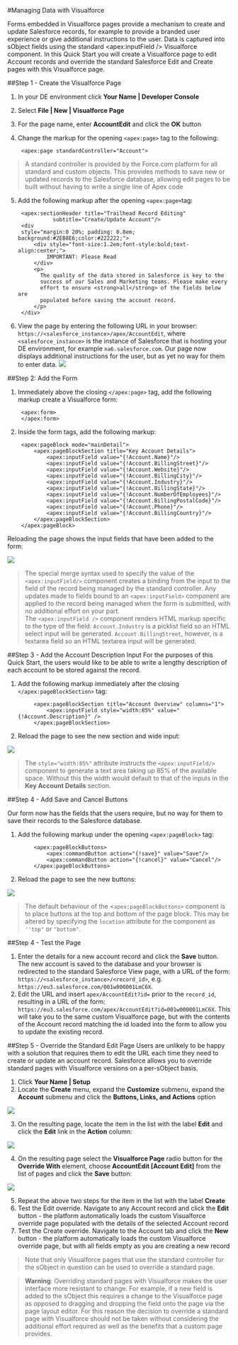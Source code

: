 #Managing Data with Visualforce

Forms embedded in Visualforce pages provide a mechanism to create and update Salesforce records, for example to provide a branded user experience or give additional instructions to the user. Data is captured into sObject fields using the standard <apex:inputField /> Visualforce component. In this Quick Start you will create a Visualforce page to edit Account records and override the standard Salesforce Edit and Create pages with this Visualforce page.

##Step 1 - Create the Visualforce Page
1. In your DE environment click **Your Name | Developer Console**
2. Select **File | New | Visualforce Page**
3. For the page name, enter **AccountEdit** and click the **OK** button
4. Change the markup for the opening `<apex:page>` tag to the following:  

        <apex:page standardController="Account">
> A standard controller is provided by the Force.com platform for all standard and custom objects. This provides methods to save new or updated records to the Salesforce database, allowing edit pages to be built without having to write a single line of Apex code
5. Add the following markup after the opening `<apex:page>`tag:

        <apex:sectionHeader title="Trailhead Record Editing" 
                  subtitle="Create/Update Account"/>
        <div 
        style="margin:0 20%; padding: 0.8em; background:#2EB8E6;color:#222222;">
            <div style="font-size:1.2em;font-style:bold;text-align:center;">
                IMPORTANT: Please Read
            </div>
    	    <p>
        	  The quality of the data stored in Salesforce is key to the 
              success of our Sales and Marketing teams. Please make every
              effort to ensure <strong>all</strong> of the fields below are
              populated before saving the account record.
    	    </p>	
        </div>

6. View the page by entering the following URL in your browser:
`https://<salesforce_instance>/apex/AccountEdit`, where `<salesforce_instance>` is the instance of Salesforce that is hosting your DE environment, for example `na6.salesforce.com`. Our page now displays additional instructions for the user, but as yet no way for them to enter data.
  ![](images/page_inst.png)

##Step 2: Add the Form

1. Immediately above the closing `</apex:page>` tag, add the following markup create a Visualforce form:

        <apex:form>
        </apex:form>

2. Inside the form tags, add the following markup:

        <apex:pageBlock mode="mainDetail">
            <apex:pageBlockSection title="Key Account Details">
                <apex:inputField value="{!Account.Name}"/>
                <apex:inputField value="{!Account.BillingStreet}"/>
                <apex:inputField value="{!Account.Website}"/>
                <apex:inputField value="{!Account.BillingCity}"/>
                <apex:inputField value="{!Account.Industry}"/>
                <apex:inputField value="{!Account.BillingState}"/>
                <apex:inputField value="{!Account.NumberOfEmployees}"/>
                <apex:inputField value="{!Account.BillingPostalCode}"/>
                <apex:inputField value="{!Account.Phone}"/>
                <apex:inputField value="{!Account.BillingCountry}"/>
            </apex:pageBlockSection>
        </apex:pageBlock>

Reloading the page shows the input fields that have been added to the form:

![](images/page_form1.png)

> The special merge syntax used to specify the value of the `<apex:inputField/>` component creates a binding from the input to the field of the record being managed by the standard controller. Any updates made to fields bound to an `<apex:inputField>`  component are applied to the record being managed when the form is submitted, with no additional effort on your part.  
> The `<apex:inputField />` component renders HTML markup specific to the type of the field: `Account.Industry` is a picklist field so an HTML select input will be generated. `Account.BillingStreet`, however,  is a textarea field so an HTML textarea input will be generated.

##Step 3 - Add the Account Description Input
For the purposes of this Quick Start, the users would like to be able to write a lengthy description of each account to be stored against the record.

1. Add the following markup immediately after the closing `</apex:pageBlockSection>` tag:

            <apex:pageBlockSection title="Account Overview" columns="1">
                <apex:inputField style="width:85%" value="{!Account.Description}" />
            </apex:pageBlockSection>

2. Reload the page to see the new section and wide input:

  ![](images/page_form2.png)

> The `style="width:85%"` attribute instructs the `<apex:inputField/>` component to generate a text area taking up 85% of the available space. Without this the width would default to that of the inputs in the **Key Account Details** section.

##Step 4 - Add Save and Cancel Buttons

Our form now has the fields that the users require, but no way for them to save their records to the Salesforce database. 

1. Add the following markup under the opening `<apex:pageBlock>` tag:

            <apex:pageBlockButtons>
                <apex:commandButton action="{!save}" value="Save"/>
                <apex:commandButton action="{!cancel}" value="Cancel"/>
            </apex:pageBlockButtons>


2. Reload the page to see the new buttons:

![](images/page_form3.png)

> The default behaviour of the <`apex:pageBlockButtons>` component is to place buttons at the top and bottom of the page block. This may be altered by specifying the `location` attribute for the component as `''top"` or `"bottom"`.

##Step 4 - Test the Page
1. Enter the details for a new account record and click the **Save** button. The new account is saved to the database and your browser is redirected to the standard Salesforce View page, with a URL of the form: `https://<salesforce_instance>/<record_id>`, e.g. `https://eu3.salesforce.com/001w000001LmC6X`.
2. Edit the URL and insert `apex/AccountEdit?id=` prior to the `record_id`, resulting in a  URL of the form: `https://eu3.salesforce.com/apex/AccountEdit?id=001w000001LmC6X`. This will take you to the same custom Visualforce page, but with the contents of the Account record matching the id loaded into the form to allow you to update the existing record.

##Step 5 - Override the Standard Edit Page
Users are unlikely to be happy with a solution that requires them to edit the URL each time they need to create or update an account record. Salesforce allows you to override standard pages with Visualforce versions on a per-sObject basis. 

1. Click **Your Name | Setup**
2. Locate the **Create** menu, expand the **Customize** submenu, expand the **Account** submenu and click the **Buttons, Links, and Actions** option

  ![](images/setup_account.png)
  
3. On the resulting page, locate the item in the list with the label **Edit** and click the **Edit** link in the **Action** column:

  ![](images/setup_edit.png)
  
4. On the resulting page select the **Visualforce Page** radio button for the **Override With** element, choose **AccountEdit [Account Edit]** from the list of pages and click the **Save** button:

  ![](images/setup_edit_override.png)
  
5. Repeat the above two steps for the item in the list with the label **Create**  
6. Test the Edit override. Navigate to any Account record and click the **Edit** button - the platform automatically loads the custom Visualforce override page populated with the details of the selected Account record  
7. Test the Create override. Navigate to the Account tab and click the **New** button - the platform automatically loads the custom Visualforce override page, but with all fields empty as you are creating a new record

> Note that only Visualforce pages that use the standard controller for the sObject in question can be used to override a standard page.    

>**Warning**: Overriding standard pages with Visualforce makes the user interface more resistant to change. For example, if a new field is added to the sObject this requires a change to the Visualforce page as opposed to dragging and dropping the field onto the page via the page layout editor.  For this reason the decision to override a standard page with Visualforce should not be taken without considering the additional effort required as well as the benefits that a custom page provides.


